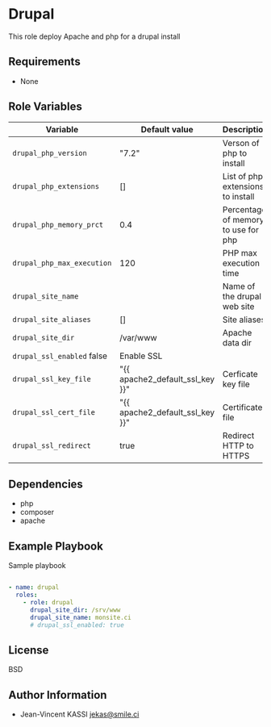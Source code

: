 Drupal
=======

This role deploy Apache and php for a drupal install

Requirements
------------

* None

Role Variables
--------------

| Variable | Default value | Description |
| -------- | ------------- | ----------- |
| `drupal_php_version` | "7.2" | Verson of php to install |
| `drupal_php_extensions` | [] | List of php extensions to install |
| `drupal_php_memory_prct` | 0.4 | Percentage of memory to use for php |
| `drupal_php_max_execution` | 120 | PHP max execution time |
| `drupal_site_name` | | Name of the drupal web site
| `drupal_site_aliases` | [] | Site aliases
| `drupal_site_dir` | /var/www | Apache data dir
| `drupal_ssl_enabled` false | Enable SSL
| `drupal_ssl_key_file` | "{{ apache2_default_ssl_key }}" | Cerficate key file
| `drupal_ssl_cert_file` | "{{ apache2_default_ssl_key }}" | Certificate file
| `drupal_ssl_redirect` | true | Redirect HTTP to HTTPS

Dependencies
------------

* php
* composer
* apache

Example Playbook
----------------

Sample playbook

```yml

- name: drupal
  roles:
    - role: drupal
      drupal_site_dir: /srv/www
      drupal_site_name: monsite.ci
      # drupal_ssl_enabled: true
```

License
-------

BSD

Author Information
------------------

* Jean-Vincent KASSI <jekas@smile.ci>
